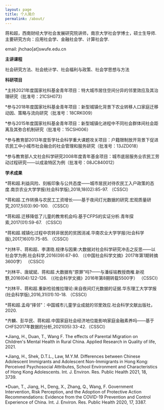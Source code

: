 ```yaml
---
layout: page
title: 个人简介
permalink: /about/
---
```


蒋和超，西南财经大学社会发展研究院讲师，南京大学社会学博士，硕士生导师.主要研究方向：应用社会学、金融社会学、计算社会学.

email: jhchao[at]swufe.edu.cn


**主讲课程**

社会研究方法、社会统计学、社会福利与政策、社会学思想与方法


**科研项目**

*主持2021年度国家社科基金青年项目：特大城市居住空间分异的邻里效应及其治理研究（批准号：21CSH073）

*参与2018年度国家社科基金青年项目：新型城镇化背景下农业转移人口家庭迁移动因、策略与流向研究（批准号：18CRK009）

*参与2015年度国家社科基金青年项目：新型城镇化进程中不同社会群体间社会距离及其弥合机制研究（批准号：15CSH006）

*参与教育部2013年度哲学社会科学重大课题攻关项目：户籍限制放开背景下促进农民工中小城市社会融合的社会管理和服务研究（批准号：13JZD018）

*参与教育部人文社会科学研究2008年度青年基金项目：城市底层服务业农民工劳动过程研究——以成渝特区为例（批准号：08JC840012）


**学术成果**

*蒋和超.利益风险、刻板印象与公共态度——城市居民对待农民工入户政策的态度.南京农业大学学报(社会科学版),2018,18(02):85-97. （CSSCI）

*蒋和超.工作转换与农民工工资增长——基于夜间灯光数据的研究.宏观质量研究,2017,5(03):90-100. （CSSCI）

*蒋和超.迁移降低了儿童的教育机会吗:基于CFPS的实证分析.青年探索,2017(01):59-67. （CSSCI）

*蒋和超.城镇化过程中农转非居民的贫困消减.华南农业大学学报(社会科学版),2017,16(01):75-85. （CSSCI）

*刘林平、蒋和超、李潇晓.规律与因果:大数据对社会科学研究冲击之反思——以社会学为例.社会科学,2016(09):67-80. （《中国社会科学文摘》2017年第1期转摘3600字） （CSSCI）

*刘林平、唐斌斌、蒋和超.大数据有“原罪”吗?——与潘绥铭教授商榷.新视野,2016(04):122-126. （《社会科学文摘》2016年第8期转载5500字） （CSSCI）

*刘林平、蒋和超.重新检验推拉理论:来自夜间灯光数据的证据.华东理工大学学报(社会科学版),2016,31(01):10-18. （CSSCI）

*蒋和超.孟母“择邻”：中国城市儿童学业成就的邻里效应.社会科学文献出版社，2020.

*齐麟、彭华民、蒋和超.中国家庭社会经济地位能影响家庭金融素养吗——基于CHFS2017年数据的分析,2021(05):33-42.（CSSCI）

*Jiang, H., Duan, T., Wang F. The effects of Parental Migration on Children's Mental Health in Rural China. Applied Research in Quality of life, 2021.

*Jiang, H., Shek, D.T.L., Law, M.Y.M. Differences between Chinese Adolescent Immigrants and Adolescent Non-Immigrants in Hong Kong: Perceived Psychosocial Attributes, School Environment and Characteristics of Hong Kong Adolescents. Int. J. Environ. Res. Public Health 2021, 18, 3739. 

*Duan, T., Jiang, H., Deng, X., Zhang, Q., Wang, F. Government Intervention, Risk Perception, and the Adoption of Protective Action Recommendations: Evidence from the COVID-19 Prevention and Control Experience of China. Int. J. Environ. Res. Public Health 2020, 17, 3387. 

